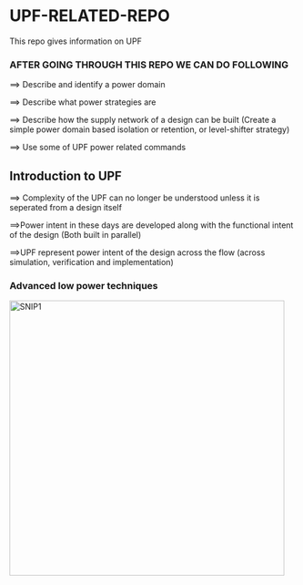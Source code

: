 
# UPF-RELATED-REPO
This repo gives information on UPF

### AFTER GOING THROUGH THIS REPO WE CAN DO FOLLOWING 
  ==> Describe and identify a power domain 

  
  ==> Describe what power strategies are

  
  ==> Describe how the supply network of a design can be built
      (Create a simple power domain based isolation or retention, or level-shifter strategy)

      
  ==> Use some of UPF power related commands 

## Introduction to UPF
  ==> Complexity of the UPF can no longer be understood unless it is seperated from a design itself

  ==>Power intent in these days are developed along with the functional intent of the design (Both built in parallel)

  ==>UPF represent power intent of the design across the flow (across simulation, verification and implementation)

### Advanced low power techniques

<img width="483" alt="SNIP1" src="https://github.com/SATYASAIKRISHNA9/UPF-RELATED-REPO/assets/79971687/ea652410-5d7c-4b8f-ac68-7ffb55637852">

